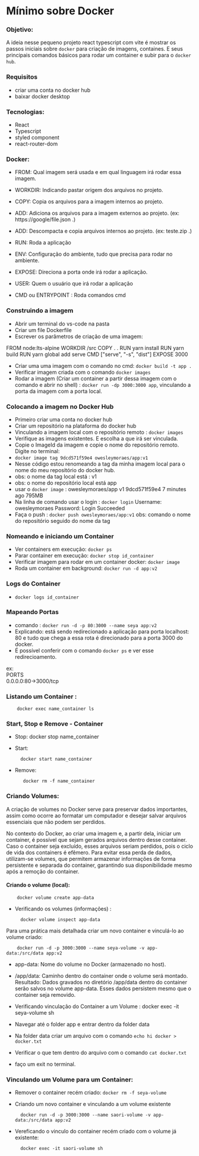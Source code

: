 # Mínimo sobre Docker

### Objetivo:

A ideia nesse pequeno projeto react typescript com vite é mostrar
os passos iniciais sobre `docker` para criação de imagens, containes.
E seus principais comandos básicos para rodar um container e subir para o `docker hub`.

### Requisitos

- criar uma conta no docker hub
- baixar docker desktop

### Tecnologias:

- React
- Typescript
- styled component
- react-router-dom

### Docker:

- FROM: Qual imagem será usada e em qual linguagem irá rodar essa imagem.

- WORKDIR: Indicando pastar origem dos arquivos no projeto.

- COPY: Copia os arquivos para a imagem internos ao projeto.

- ADD: Adiciona os arquivos para a imagem externos ao projeto. (ex: https://google/file.json .)

- ADD: Descompacta e copia arquivos internos ao projeto. (ex: teste.zip .)

- RUN: Roda a aplicação

- ENV: Configuração do ambiente, tudo que precisa para rodar no ambiente.

- EXPOSE: Direciona a porta onde irá rodar a aplicação.

- USER: Quem o usuário que irá rodar a aplicação

- CMD ou ENTRYPOINT : Roda comandos cmd

### Construindo a imagem

- Abrir um terminal do vs-code na pasta
- Criar um file Dockerfile
- Escrever os parâmetros de criação de uma imagem:

FROM node:lts-alpine
WORKDIR /src
COPY . .
RUN yarn install
RUN yarn build
RUN yarn global add serve
CMD ["serve", "-s", "dist"]
EXPOSE 3000

- Criar uma uma imagem com o comando no cmd: `docker build -t app .`
- Verificar imagem criada com o comando `docker images`
- Rodar a imagem (Criar um container a partir dessa imagem com o comando e abrir no shell) : `docker run -dp 3000:3000 app`, vinculando a porta da imagem com a porta local.

### Colocando a imagem no Docker Hub

- Primeiro criar uma conta no docker hub
- Criar um repositório na plataforma do docker hub
- Vinculando a imagem local com o repositório remoto : `docker images`
- Verifique as imagens existentes. E escolha a que irá ser vinculada.
- Copie o ImageId da imagem e copie o nome do repositório remoto. Digite no terminal:
- `docker image tag 9dcd571f59e4 owesleymoraes/app:v1`
- Nesse código estou renomeando a tag da minha imagem local para o nome do meu repositório do docker hub.
- obs: o nome da tag local está : v1
- obs: o nome do repositório local está app
- usar o `docker image` : owesleymoraes/app v1 9dcd571f59e4 7 minutes ago 795MB
- Na linha de comando usar o login : `docker login`
  Username: owesleymoraes
  Password:
  Login Succeeded
- Faça o push : `docker push owesleymoraes/app:v1`
  obs: comando o nome do repositório seguido do nome da tag

### Nomeando e iniciando um Container

- Ver containers em execução: `docker ps`
- Parar container em execução: `docker stop id_container`
- Verificar imagem para rodar em um container docker: `docker image`
- Roda um container em background: `docker run -d app:v2`

### Logs do Container

- `docker logs id_container`

### Mapeando Portas

- comando : `docker run -d -p 80:3000 --name seya app:v2`
- Explicando: está sendo redirecionado a aplicação para porta localhost: 80 e tudo que chega a essa rota
  é direcionado para a porta 3000 do docker.
- É possível conferir com o comando `docker ps` e ver esse redirecioamento.

ex:  
 PORTS  
 0.0.0.0:80->3000/tcp

### Listando um Container :

        docker exec name_container ls

### Start, Stop e Remove - Container

- Stop:
  docker stop name_container
- Start:

        docker start name_container

- Remove:

         docker rm -f name_container

### Criando Volumes:

A criação de volumes no Docker serve para preservar dados importantes, assim como ocorre ao formatar um computador e desejar salvar arquivos essenciais que não podem ser perdidos.

No contexto do Docker, ao criar uma imagem e,
a partir dela, iniciar um container,
é possível que sejam gerados arquivos dentro desse container. Caso o container seja excluído, esses arquivos seriam perdidos, pois o ciclo de vida dos containers é efêmero. Para evitar essa perda de dados, utilizam-se volumes,
que permitem armazenar informações de forma persistente e separada do container,
garantindo sua disponibilidade mesmo após a remoção do container.

#### Criando o volume (local):

        docker volume create app-data

- Verificando os volumes (informações) :

        docker volume inspect app-data

Para uma prática mais detalhada criar um novo container e vinculá-lo ao volume criado:

        docker run -d -p 3000:3000 --name seya-volume -v app-data:/src/data app:v2

- app-data: Nome do volume no Docker (armazenado no host).

- /app/data: Caminho dentro do container onde o volume será montado.
  Resultado: Dados gravados no diretório /app/data dentro do container serão salvos no volume app-data. Esses dados persistem mesmo que o container seja removido.

- Verificando vinculação do Container a um Volume :
        docker exec -it seya-volume sh

- Navegar até o folder app e entrar dentro da folder data
- Na folder data criar um arquivo com o comando `echo hi docker > docker.txt`
- Verificar o que tem dentro do arquivo com o comando `cat docker.txt`
- faço um exit no terminal.

### Vinculando um Volume para um Container:

- Remover o container recém criado: `docker rm -f seya-volume`
- Criando um novo container e vinculando a um volume existente
 
        docker run -d -p 3000:3000 --name saori-volume -v app-data:/src/data app:v2

- Vereficando o vinculo do container recém criado com o volume já existente: 

        docker exec -it saori-volume sh




